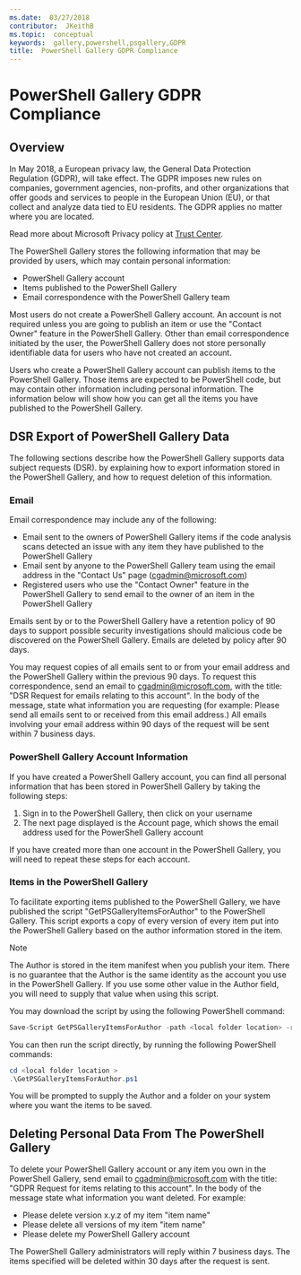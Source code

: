 ```yaml
---
ms.date:  03/27/2018
contributor:  JKeithB
ms.topic:  conceptual
keywords:  gallery,powershell,psgallery,GDPR
title:  PowerShell Gallery GDPR Compliance
---
```


# PowerShell Gallery GDPR Compliance

## Overview

In May 2018, a European privacy law, the General Data Protection Regulation (GDPR), will take effect.
The GDPR imposes new rules on companies, government agencies, non-profits,
and other organizations that offer goods and services to people in the European Union (EU),
or that collect and analyze data tied to EU residents. The GDPR applies no matter where you are located.

Read more about Microsoft Privacy policy at [Trust Center](https://www.microsoft.com/trustcenter).

The PowerShell Gallery stores the following information that may be provided by users, which may contain personal information:

* PowerShell Gallery account
* Items published to the PowerShell Gallery
* Email correspondence with the PowerShell Gallery team

Most users do not create a PowerShell Gallery account.
An account is not required unless you are going to publish an item
or use the "Contact Owner" feature in the PowerShell Gallery.
Other than email correspondence initiated by the user, the PowerShell Gallery does not store
personally identifiable data for users who have not created an account.

Users who create a PowerShell Gallery account can publish items to the PowerShell Gallery.
Those items are expected to be PowerShell code, but may contain other information including personal information.
The information below will show how you can get all the items you have published to the PowerShell Gallery.

## DSR Export of PowerShell Gallery Data

The following sections describe how the PowerShell Gallery supports data subject requests (DSR).
by explaining how to export information stored in the PowerShell Gallery, and how to request deletion of this information.

### Email

Email correspondence may include any of the following:

* Email sent to the owners of PowerShell Gallery items if the code analysis scans detected an issue with any item they have published to the PowerShell Gallery
* Email sent by anyone to the PowerShell Gallery team using the email address in the "Contact Us" page (cgadmin@microsoft.com)
* Registered users who use the "Contact Owner" feature in the PowerShell Gallery to send email to the owner of an item in the PowerShell Gallery

Emails sent by or to the PowerShell Gallery have a retention policy of 90 days to support
possible security investigations should malicious code be discovered on the PowerShell Gallery.
Emails are deleted by policy after 90 days.

You may request copies of all emails sent to or from your email address and the PowerShell Gallery within the previous 90 days.
To request this correspondence, send an email to cgadmin@microsoft.com, with the title: "DSR Request for emails relating to this account".
In the body of the message, state what information you are requesting (for example: Please send all emails sent to or received from this email address.)
All emails involving your email address within 90 days of the request will be sent within 7 business days.

### PowerShell Gallery Account Information

If you have created a PowerShell Gallery account, you can find all personal information that has been stored in PowerShell Gallery by taking the following steps:

1. Sign in to the PowerShell Gallery, then click on your username
2. The next page displayed is the Account page, which shows the email address used for the PowerShell Gallery account

If you have created more than one account in the PowerShell Gallery, you will need to repeat these steps for each account.

### Items in the PowerShell Gallery

To facilitate exporting items published to the PowerShell Gallery,
we have published the script "GetPSGalleryItemsForAuthor" to the PowerShell Gallery.
This script exports a copy of every version of every item put into the PowerShell Gallery based
on the author information stored in the item.

> [!NOTE]
> The Author is stored in the item manifest when you publish your item.
> There is no guarantee that the Author is the same identity as the account you use in the PowerShell Gallery.
> If you use some other value in the Author field, you will need to supply that value when using this script.

You may download the script by using the following PowerShell command:

```powershell
Save-Script GetPSGalleryItemsForAuthor -path <local folder location> -repository psgallery
```

You can then run the script directly, by running the following PowerShell commands:

```powershell
cd <local folder location >
.\GetPSGalleryItemsForAuthor.ps1
```

You will be prompted to supply the Author and a folder on your system where you want the items to be saved.

## Deleting Personal Data From The PowerShell Gallery

To delete your PowerShell Gallery account or any item you own in the PowerShell Gallery,
send email to cgadmin@microsoft.com with the title: "GDPR Request for items relating to this account".
In the body of the message state what information you want deleted. For example:

* Please delete version x.y.z of my item "item name"
* Please delete all versions of my item "item name"
* Please delete my PowerShell Gallery account

The PowerShell Gallery administrators will reply within 7 business days.
The items specified will be deleted within 30 days after the request is sent.
